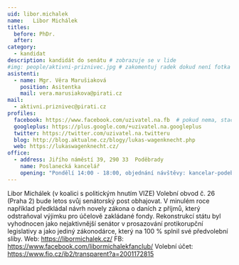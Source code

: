 ```yaml
---
uid: libor.michalek
name:   Libor Michálek 
titles:
  before: PhDr.
  after:
category:
  - kandidat
description: kandidát do senátu # zobrazuje se v lide
#img: people/aktivni-priznivec.jpg # zakomentuj radek dokud není fotka
asistenti:
  - name: Mgr. Věra Marušiaková
    position: Asitentka
    mail: vera.marusiakova@pirati.cz
mail:
  - aktivni.priznivec@pirati.cz
profiles:
  facebook: https://www.facebook.com/uzivatel.na.fb  # pokud nema, staci smazat tuto radku
  googleplus: https://plus.google.com/+uzivatel.na.googleplus
  twitter: https://twitter.com/uzivatel.na.twitteru
  blog: http://blog.aktualne.cz/blogy/lukas-wagenknecht.php
  web: https://lukaswagenknecht.cz/
office:
  - address: Jiřího náměstí 39, 290 33  Poděbrady
    name: Poslanecká kancelář
    opening: "Pondělí 14:00 - 18:00, objednání návštěvy: kancelar-podebrady@pirati.cz nebo 778 111 462. Dne 18. 6. je z pracovních důvodů kancelář mimo provoz."
---
```


Libor Michálek (v koalici s politickým hnutím VIZE)
Volební obvod č. 26 (Praha 2)
bude letos svůj senátorský post obhajovat. V minulém roce například předkládal návrh novely zákona o daních z příjmů, který odstraňoval výjimku pro účelově zakládané fondy. Rekonstrukcí státu byl vyhodnocen jako nejaktivnější senátor v prosazování protikorupční legislativy a jako jediný zákonodárce, který na 100 % splnil své předvolební sliby.
Web: https://libormichalek.cz/
FB: https://www.facebook.com/libormichalekfanclub/
Volební účet: https://www.fio.cz/ib2/transparent?a=2001172815

